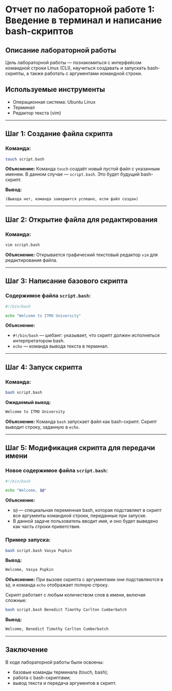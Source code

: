 # Отчет по лабораторной работе 1: Введение в терминал и написание bash-скриптов

## Описание лабораторной работы

Цель лабораторной работы — познакомиться с интерфейсом командной строки Linux (CLI), научиться создавать и запускать bash-скрипты, а также работать с аргументами командной строки.

## Используемые инструменты

- Операционная система: Ubuntu Linux
- Терминал
- Редактор текста (vim)

---

## Шаг 1: Создание файла скрипта

### Команда:
```bash
touch script.bash
```
**Объяснение:**
Команда `touch` создаёт новый пустой файл с указанным именем. В данном случае — `script.bash`. Это будет будущий bash-скрипт.

**Вывод:**
```
(Вывода нет, команда завершится успешно, если файл создан)
```

---

## Шаг 2: Открытие файла для редактирования

### Команда:
```bash
vim script.bash
```
**Объяснение:**
Открывается графический текстовый редактор `vim` для редактирования файла.

---

## Шаг 3: Написание базового скрипта

### Содержимое файла `script.bash`:
```bash
#!/bin/bash

echo "Welcome to ITMO University"
```
**Объяснение:**
- `#!/bin/bash` — шебанг: указывает, что скрипт должен исполняться интерпретатором bash.
- `echo` — команда вывода текста в терминал.

---

## Шаг 4: Запуск скрипта

### Команда:
```bash
bash script.bash
```
**Ожидаемый вывод:**
```bash
Welcome to ITMO University
```
**Объяснение:**
Команда `bash` запускает файл как bash-скрипт. Скрипт выводит строку, заданную в `echo`.

---

## Шаг 5: Модификация скрипта для передачи имени

### Новое содержимое файла `script.bash`:
```bash
#!/bin/bash

echo "Welcome, $@"
```
**Объяснение:**
- `$@` — специальная переменная bash, которая подставляет в скрипт все аргументы командной строки, переданные при запуске.
- В данной задаче пользователь вводит имя, и оно будет выведено как часть строки приветствия.

### Пример запуска:
```bash
bash script.bash Vasya Pupkin
```
**Вывод:**
```bash
Welcome, Vasya Pupkin
```
**Объяснение:**
При вызове скрипта с аргументами они подставляются в `$@`, и команда `echo` отображает полную строку.

Скрипт работает с любым количеством слов в имени, включая сложные:
```bash
bash script.bash Benedict Timothy Carlton Cumberbatch
```
**Вывод:**
```bash
Welcome, Benedict Timothy Carlton Cumberbatch
```

---

## Заключение

В ходе лабораторной работы были освоены:
- базовые команды терминала (touch, bash);
- работа с bash-скриптами;
- вывод текста и передача аргументов в скрипт.


